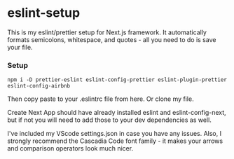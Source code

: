 # eslint-setup
 This is my eslint/prettier setup for Next.js framework. It automatically formats semicolons, whitespace, and quotes - all you need to do is save your file.

### Setup

`npm i -D prettier-eslint eslint-config-prettier eslint-plugin-prettier eslint-config-airbnb `

Then copy paste to your .eslintrc file from here. Or clone my file.

Create Next App should have already installed eslint and eslint-config-next, but if not you will need to add those to your dev dependencies as well.

I've included my VScode settings.json in case you have any issues. Also, I strongly recommend the Cascadia Code font family - it makes your arrows and comparison operators look much nicer.
